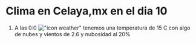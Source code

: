 # Clima en Celaya,mx en el dia 10

1. A las 0:0 !["icon weather"](http://openweathermap.org/img/w/02n.png) tenemos una temperatura de 15 C con algo de nubes y  vientos de 2.6 y nubosidad al 20%
